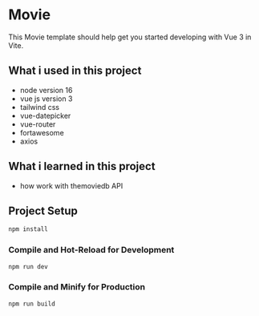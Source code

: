 # Movie

This Movie template should help get you started developing with Vue 3 in Vite.

## What i used in this project

- node version 16
- vue js version 3
- tailwind css
- vue-datepicker
- vue-router
- fortawesome
- axios


## What i learned in this project

- how work with themoviedb API

## Project Setup

```sh
npm install
```

### Compile and Hot-Reload for Development

```sh
npm run dev
```

### Compile and Minify for Production

```sh
npm run build
```
